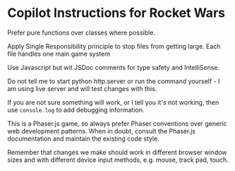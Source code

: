 # Copilot Instructions for Rocket Wars

Prefer pure functions over classes where possible.

Apply Single Responsibility principle to stop files from getting large. Each file handles one main game system

Use Javascript but wit JSDoc comments for type safety and IntelliSense.

Do not tell me to start python http.server or run the command yourself - I am using live server and will test changes with this.

If you are not sure something will work, or I tell you it's not working, then use `console.log` to add debugging information.

This is a Phaser.js game, so always prefer Phaser conventions over generic web development patterns. When in doubt, consult the Phaser.js documentation and maintain the existing code style.

Remember that changes we make should work in different browser window sizes and with different device input methods, e.g. mouse, track pad, touch.